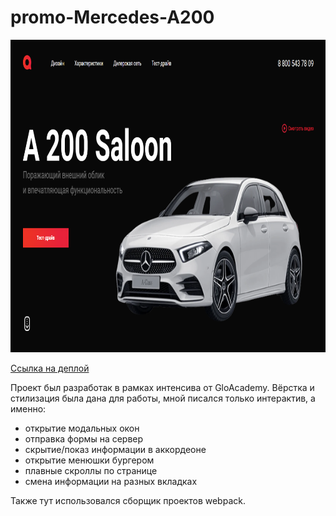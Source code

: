 # promo-Mercedes-A200

<img src="img/Preview.png" height="500">

[Ссылка на деплой](https://lagertt.github.io/promo-Mercedes-A200/)

Проект был разработак в рамках интенсива от GloAcademy. Вёрстка и стилизация была дана для работы, мной писался только интерактив, а именно:
- открытие модальных окон
- отправка формы на сервер
- скрытие/показ информации в аккордеоне
- открытие менюшки бургером
- плавные скроллы по странице
- смена информации на разных вкладках

Также тут использовался сборщик проектов webpack.
